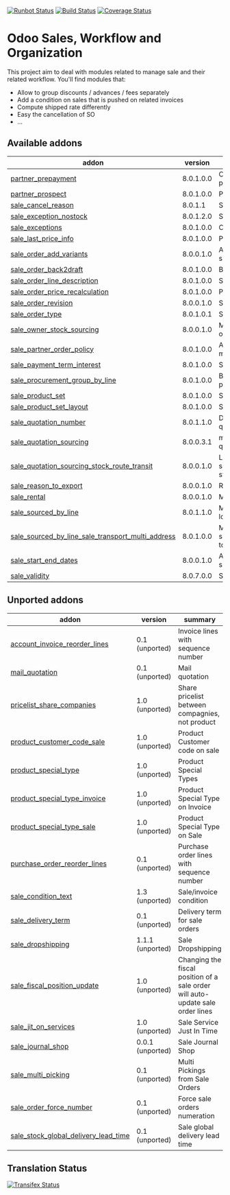 [![Runbot Status](https://runbot.odoo-community.org/runbot/badge/flat/167/8.0.svg)](https://runbot.odoo-community.org/runbot/repo/github-com-oca-sale-workflow-167)
[![Build Status](https://travis-ci.org/OCA/sale-workflow.svg?branch=8.0)](https://travis-ci.org/OCA/sale-workflow)
[![Coverage Status](https://coveralls.io/repos/OCA/sale-workflow/badge.svg?branch=8.0&service=github)](https://coveralls.io/github/OCA/sale-workflow?branch=8.0)

Odoo Sales, Workflow and Organization
======================================

This project aim to deal with modules related to manage sale and their related workflow. You'll find modules that:

 - Allow to group discounts / advances / fees separately
 - Add a condition on sales that is pushed on related invoices
 - Compute shipped rate differently
 - Easy the cancellation of SO
 - ...

[//]: # (addons)
Available addons
----------------
addon | version | summary
--- | --- | ---
[partner_prepayment](partner_prepayment/) | 8.0.1.0.0 | Option on partner to set prepayment policy
[partner_prospect](partner_prospect/) | 8.0.1.0.0 | Partner Prospect
[sale_cancel_reason](sale_cancel_reason/) | 8.0.1.1 | Sale Cancel Reason
[sale_exception_nostock](sale_exception_nostock/) | 8.0.1.2.0 | Sale stock exception
[sale_exceptions](sale_exceptions/) | 8.0.1.0.0 | Custom exceptions on sale order
[sale_last_price_info](sale_last_price_info/) | 8.0.1.0.0 | Product Last Price Info - Sale
[sale_order_add_variants](sale_order_add_variants/) | 8.0.0.1.0 | Add variants from template into sale order
[sale_order_back2draft](sale_order_back2draft/) | 8.0.1.0.0 | Back to draft on sales orders
[sale_order_line_description](sale_order_line_description/) | 8.0.1.0.0 | Sale order line description
[sale_order_price_recalculation](sale_order_price_recalculation/) | 8.0.1.0.0 | Price recalculation in sales orders
[sale_order_revision](sale_order_revision/) | 8.0.0.1.0 | Sale order revisions
[sale_order_type](sale_order_type/) | 8.0.1.0.1 | Sale Order Types
[sale_owner_stock_sourcing](sale_owner_stock_sourcing/) | 8.0.0.1.0 | Manage stock ownership on sale order lines
[sale_partner_order_policy](sale_partner_order_policy/) | 8.0.1.0.0 | Adds customer create invoice method on partner form
[sale_payment_term_interest](sale_payment_term_interest/) | 8.0.1.0.0 | Sales Payment Term Interests
[sale_procurement_group_by_line](sale_procurement_group_by_line/) | 8.0.1.0.0 | Base module for multiple procurement group by Sale order
[sale_product_set](sale_product_set/) | 8.0.1.0.0 | Sale product set
[sale_product_set_layout](sale_product_set_layout/) | 8.0.1.0.0 | Sale product set layout
[sale_quotation_number](sale_quotation_number/) | 8.0.1.1.0 | Different sequence for sale quotations
[sale_quotation_sourcing](sale_quotation_sourcing/) | 8.0.0.3.1 | manual sourcing of sale quotations
[sale_quotation_sourcing_stock_route_transit](sale_quotation_sourcing_stock_route_transit/) | 8.0.0.1.0 | Link module for sale_quotation_sourcing + stock_route_transit
[sale_reason_to_export](sale_reason_to_export/) | 8.0.0.1.0 | Reason to export in Sales Order
[sale_rental](sale_rental/) | 8.0.0.1.0 | Manage Rental of Products
[sale_sourced_by_line](sale_sourced_by_line/) | 8.0.1.1.0 | Multiple warehouse source locations for Sale order
[sale_sourced_by_line_sale_transport_multi_address](sale_sourced_by_line_sale_transport_multi_address/) | 8.0.1.0.0 | Make sale_sourced_by_line and sale_transport_multi_addresswork together
[sale_start_end_dates](sale_start_end_dates/) | 8.0.0.1.0 | Adds start date and end date on sale order lines
[sale_validity](sale_validity/) | 8.0.7.0.0 | Sales Quotation Validity Date

Unported addons
---------------
addon | version | summary
--- | --- | ---
[account_invoice_reorder_lines](__unported__/account_invoice_reorder_lines/) | 0.1 (unported) | Invoice lines with sequence number
[mail_quotation](__unported__/mail_quotation/) | 0.1 (unported) | Mail quotation
[pricelist_share_companies](__unported__/pricelist_share_companies/) | 1.0 (unported) | Share pricelist between compagnies, not product
[product_customer_code_sale](__unported__/product_customer_code_sale/) | 1.0 (unported) | Product Customer code on sale
[product_special_type](__unported__/product_special_type/) | 1.0 (unported) | Product Special Types
[product_special_type_invoice](__unported__/product_special_type_invoice/) | 1.0 (unported) | Product Special Type on Invoice
[product_special_type_sale](__unported__/product_special_type_sale/) | 1.0 (unported) | Product Special Type on Sale
[purchase_order_reorder_lines](__unported__/purchase_order_reorder_lines/) | 0.1 (unported) | Purchase order lines with sequence number
[sale_condition_text](__unported__/sale_condition_text/) | 1.3 (unported) | Sale/invoice condition
[sale_delivery_term](__unported__/sale_delivery_term/) | 0.1 (unported) | Delivery term for sale orders
[sale_dropshipping](__unported__/sale_dropshipping/) | 1.1.1 (unported) | Sale Dropshipping
[sale_fiscal_position_update](__unported__/sale_fiscal_position_update/) | 1.0 (unported) | Changing the fiscal position of a sale order will auto-update sale order lines
[sale_jit_on_services](__unported__/sale_jit_on_services/) | 1.0 (unported) | Sale Service Just In Time
[sale_journal_shop](__unported__/sale_journal_shop/) | 0.0.1 (unported) | Sale Journal Shop
[sale_multi_picking](__unported__/sale_multi_picking/) | 0.1 (unported) | Multi Pickings from Sale Orders
[sale_order_force_number](__unported__/sale_order_force_number/) | 0.1 (unported) | Force sale orders numeration
[sale_stock_global_delivery_lead_time](__unported__/sale_stock_global_delivery_lead_time/) | 0.1 (unported) | Sale global delivery lead time

[//]: # (end addons)

Translation Status
------------------
[![Transifex Status](https://www.transifex.com/projects/p/OCA-sale-workflow-8-0/chart/image_png)](https://www.transifex.com/projects/p/OCA-sale-workflow-8-0)
